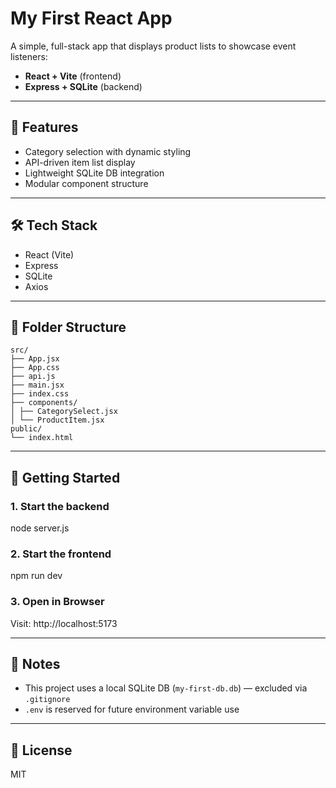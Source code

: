 # My First React App

A simple, full-stack app that displays product lists to showcase event listeners:

- **React + Vite** (frontend)
- **Express + SQLite** (backend)

---

## 🧪 Features

- Category selection with dynamic styling
- API-driven item list display
- Lightweight SQLite DB integration
- Modular component structure

---

## 🛠 Tech Stack

- React (Vite)
- Express
- SQLite
- Axios

---

## 🧩 Folder Structure

```
src/
├── App.jsx
├── App.css
├── api.js
├── main.jsx
├── index.css
├── components/
│ ├── CategorySelect.jsx
│ └── ProductItem.jsx
public/
└── index.html
```

---

## 🚀 Getting Started

### 1. Start the backend

node server.js

### 2. Start the frontend

npm run dev

### 3. Open in Browser

Visit: http://localhost:5173

---

## 🧾 Notes

- This project uses a local SQLite DB (`my-first-db.db`) — excluded via `.gitignore`
- `.env` is reserved for future environment variable use

---

## 📌 License

MIT
